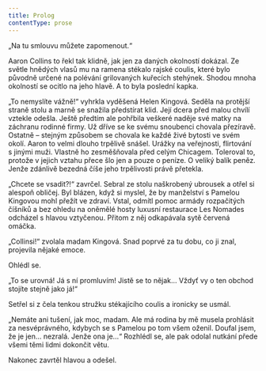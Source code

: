 ```yaml
---
title: Prolog
contentType: prose
---
```


„Na tu smlouvu můžete zapomenout.“

Aaron Collins to řekl tak klidně, jak jen za daných okolností dokázal. Ze světle hnědých vlasů mu na ramena stékalo rajské coulis, které bylo původně určené na polévání grilovaných kuřecích stehýnek. Shodou mnoha okolností se ocitlo na jeho hlavě. A to byla poslední kapka.

„To nemyslíte vážně!“ vyhrkla vyděšená Helen Kingová. Seděla na protější straně stolu a marně se snažila předstírat klid. Její dcera před malou chvílí vztekle odešla. Ještě předtím ale pohřbila veškeré naděje své matky na záchranu rodinné firmy. Už dříve se ke svému snoubenci chovala přezíravě. Ostatně – stejným způsobem se chovala ke každé živé bytosti ve svém okolí. Aaron to velmi dlouho trpělivě snášel. Urážky na veřejnosti, flirtování s jinými muži. Vlastně ho zesměšňovala před celým Chicagem. Toleroval to, protože v jejich vztahu přece šlo jen a pouze o peníze. O veliký balík peněz. Jenže zdánlivě bezedná číše jeho trpělivosti právě přetekla.

„Chcete se vsadit?!“ zavrčel. Sebral ze stolu naškrobený ubrousek a otřel si alespoň obličej. Byl blázen, když si myslel, že by manželství s Pamelou Kingovou mohl přežít ve zdraví. Vstal, odmítl pomoc armády rozpačitých číšníků a bez ohledu na oněmělé hosty luxusní restaurace Les Nomades odcházel s hlavou vztyčenou. Přitom z něj odkapávala sytě červená omáčka.

„Collinsi!“ zvolala madam Kingová. Snad poprvé za tu dobu, co ji znal, projevila nějaké emoce.

Ohlédl se.

„To se urovná! Já s ní promluvím! Jistě se to nějak… Vždyť vy o ten obchod stojíte stejně jako já!“

Setřel si z čela tenkou stružku stékajícího coulis a ironicky se usmál.

„Nemáte ani tušení, jak moc, madam. Ale má rodina by mě musela prohlásit za nesvéprávného, kdybych se s Pamelou po tom všem oženil. Doufal jsem, že je jen… nezralá. Jenže ona je…“ Rozhlédl se, ale pak odolal nutkání přede všemi těmi lidmi dokončit větu.

Nakonec zavrtěl hlavou a odešel.
